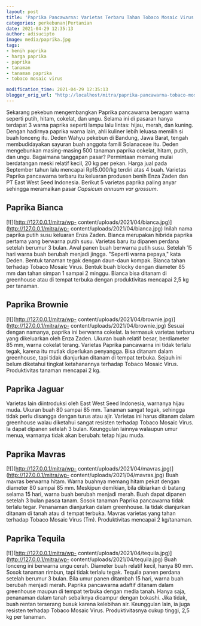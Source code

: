 ```yaml
---
layout: post
title: 'Paprika Pancawarna: Varietas Terbaru Tahan Tobaco Mosaic Virus'
categories: perkebunan|Pertanian
date: 2021-04-29 12:35:13
author: adisucipto
image: media/paprika.jpg
tags:
- benih paprika
- harga paprika
- paprika
- tanaman
- tanaman paprika
- tobaco mosaic virus

modification_time: 2021-04-29 12:35:13
blogger_orig_url: "http://localhost/mitra/paprika-pancawarna-tobaco-mosaic-virus.html"
---
```


Sekarang pekebun mengembangkan Paprika pancawarna beragam warna seperti putih,
hitam, cokelat, dan ungu. Selama ini di pasaran hanya terdapat 3 warna paprika
seperti lampu lalu lintas: hijau, merah, dan kuning. Dengan hadirnya paprika
warna lain, ahli kuliner lebih leluasa memilih si buah lonceng itu. Deden
Wahyu pekebun di Bandung, Jawa Barat, tengah membudidayakan sayuran buah
anggota famili Solanaceae itu. Deden mengebunkan masing-masing 500 tanaman
paprika cokelat, hitam, putih, dan ungu. Bagaimana tanggapan pasar? Permintaan
memang mulai berdatangan meski relatif kecil, 20 kg per pekan. Harga jual pada
September tahun lalu mencapai Rp15.000/kg terdiri atas 4 buah. Varietas
Paprika pancawarna terbaru itu keluaran produsen benih Enza Zaden dan PT East
West Seed Indonesia. Berikut 5 varietas paprika paling anyar sehingga
meramaikan pasar _Capsicum annuum var grossum_.

## Paprika Bianca

[![](http://127.0.0.1/mitra/wp-
content/uploads/2021/04/bianca.jpg)](http://127.0.0.1/mitra/wp-
content/uploads/2021/04/bianca.jpg) Inilah nama paprika putih susu keluaran
Enza Zaden. Bianca merupakan hibrida paprika pertama yang berwarna putih susu.
Varietas baru itu dipanen perdana setelah berumur 3 bulan. Awal panen buah
berwarna putih susu. Setelah 15 hari warna buah berubah menjadi jingga.
"Seperti warna pepaya," kata Deden. Bentuk tanaman tegak dengan daun-daun
kompak. Bianca tahan terhadap Tobaco Mosaic Virus. Bentuk buah blocky dengan
diameter 85 mm dan tahan simpan 1 sampai 2 minggu. Bianca bisa ditanam di
greenhouse atau di tempat terbuka dengan produktivitas mencapai 2,5 kg per
tanaman.

## Paprika Brownie

[![](http://127.0.0.1/mitra/wp-
content/uploads/2021/04/brownie.jpg)](http://127.0.0.1/mitra/wp-
content/uploads/2021/04/brownie.jpg) Sesuai dengan namanya, paprika ini
berwarna cokelat. Ia termasuk varietas terbaru yang dikeluarkan oleh Enza
Zaden. Ukuran buah relatif besar, berdiameter 85 mm, warna cokelat terang.
Varietas Paprika pancawarna ini tidak terlalu tegak, karena itu mutlak
diperlukan penyangga. Bisa ditanam dalam greenhouse, tapi tidak dianjurkan
ditanam di tempat terbuka. Sejauh ini belum diketahui tingkat ketahanannya
terhadap Tobaco Mosaic Virus. Produktivitas tanaman mencapai 2 kg.

## Paprika Jaguar

Varietas lain diintroduksi oleh East West Seed Indonesia, warnanya hijau muda.
Ukuran buah 80 sampai 85 mm. Tanaman sangat tegak, sehingga tidak perlu
disangga dengan turus atau ajir. Varietas ini harus ditanam dalam greenhouse
walau diketahui sangat resisten terhadap Tobaco Mosaic Virus. Ia dapat dipanen
setelah 3 bulan. Keunggulan lainnya walaupun umur menua, warnanya tidak akan
berubah: tetap hijau muda.

## Paprika Mavras

[![](http://127.0.0.1/mitra/wp-
content/uploads/2021/04/mavras.jpg)](http://127.0.0.1/mitra/wp-
content/uploads/2021/04/mavras.jpg) Buah mavras berwarna hitam. Warna buahnya
memang hitam pekat dengan diameter 80 sampai 85 mm. Meskipun demikian, bila
dibiarkan di batang selama 15 hari, warna buah berubah menjadi merah. Buah
dapat dipanen setelah 3 bulan pasca tanam. Sosok tanaman Paprika pancawarna
tidak terlalu tegar. Penanaman dianjurkan dalam greenhouse. Ia tidak
dianjurkan ditanam di tanah atau di tempat terbuka. Mavras varietas yang tahan
terhadap Tobaco Mosaic Virus (Tm). Produktivitas mencapai 2 kg/tanaman.

## Paprika Tequila

[![](http://127.0.0.1/mitra/wp-
content/uploads/2021/04/tequila.jpg)](http://127.0.0.1/mitra/wp-
content/uploads/2021/04/tequila.jpg) Buah lonceng ini berwarna ungu cerah.
Diameter buah relatif kecil, hanya 80 mm. Sosok tanaman rimbun, tapi tidak
terlalu tegak. Tequila panen perdana setelah berumur 3 bulan. Bila umur panen
ditambah 15 hari, warna buah berubah menjadi merah. Paprika pancawarna adaftif
ditanam dalam greenhouse maupun di tempat terbuka dengan media tanah. Hanya
saja, penanaman dalam tanah sebaiknya dicampur dengan bokashi. Jika tidak,
buah rentan terserang busuk karena kelebihan air. Keunggulan lain, ia juga
resisten terhadap Tobaco Mosaic Virus. Produktivitasnya cukup tinggi, 2,5 kg
per tanaman.



